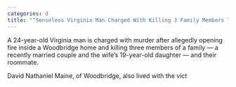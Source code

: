 ```yaml
---
categories: d
title: "‘Senseless Virginia Man Charged With Killing 3 Family Members Tenant in Woodbridge Home"
---
```


A 24-year-old Virginia man is charged with murder after allegedly opening fire inside a Woodbridge home and killing three members of a family — a recently married couple and the wife&#8217;s 19-year-old daughter — and their roommate.



David Nathaniel Maine, of Woodbridge, also lived with the vict